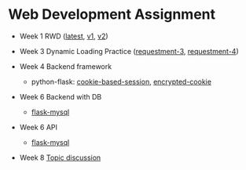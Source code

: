 # Web Development Assignment

- Week 1 RWD ([latest](http://vkmouse.ddns.net:8080/week-1/), [v1](http://vkmouse.ddns.net:8080/week-1/v1/), [v2](http://vkmouse.ddns.net:8080/week-1/v2/))
 
- Week 3 Dynamic Loading Practice ([requestment-3](http://vkmouse.ddns.net:8080/week-3/requestment-3/), [requestment-4](http://vkmouse.ddns.net:8080/week-3/requestment-4/))

- Week 4 Backend framework
  - python-flask: [cookie-based-session](http://vkmouse.ddns.net:8080/week-4/py/cookie-based-session/), [encrypted-cookie](http://vkmouse.ddns.net:8080/week-4/py/encrypted-cookie/)

- Week 6 Backend with DB
  - [flask-mysql](http://vkmouse.ddns.net:8080/week-6/py/)

- Week 6 API
  - [flask-mysql](http://vkmouse.ddns.net:8080/week-7/py/)

- Week 8 [Topic discussion](https://vkmouse.github.io/web-dev-assignment/week-8/html/)
